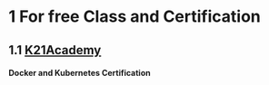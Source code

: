 # 1 For free Class and Certification
## 1.1 [K21Academy](https://k21academy.com/)
#### Docker and Kubernetes Certification
